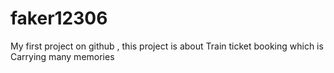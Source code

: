 # faker12306
My first project on github , this project is about Train ticket booking which is Carrying many memories
